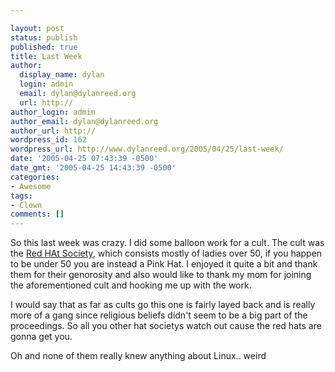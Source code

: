 ```yaml
---

layout: post
status: publish
published: true
title: Last Week
author:
  display_name: dylan
  login: admin
  email: dylan@dylanreed.org
  url: http://
author_login: admin
author_email: dylan@dylanreed.org
author_url: http://
wordpress_id: 162
wordpress_url: http://www.dylanreed.org/2005/04/25/last-week/
date: '2005-04-25 07:43:39 -0500'
date_gmt: '2005-04-25 14:43:39 -0500'
categories:
- Awesome
tags:
- Clown
comments: []
---
```


So this last week was crazy. I did some balloon work for a cult. The cult was the [Red HAt Society][1], which consists mostly of ladies over 50, if you happen to be under 50 you are instead a Pink Hat. I enjoyed it quite a bit and thank them for their genorosity and also would like to thank my mom for joining the aforementioned cult and hooking me up with the work. 

   [1]: http://www.redhatsociety.com/

I would say that as far as cults go this one is fairly layed back and is really more of a gang since religious beliefs didn't seem to be a big part of the proceedings. So all you other hat societys watch out cause the red hats are gonna get you.

Oh and none of them really knew anything about Linux.. weird
